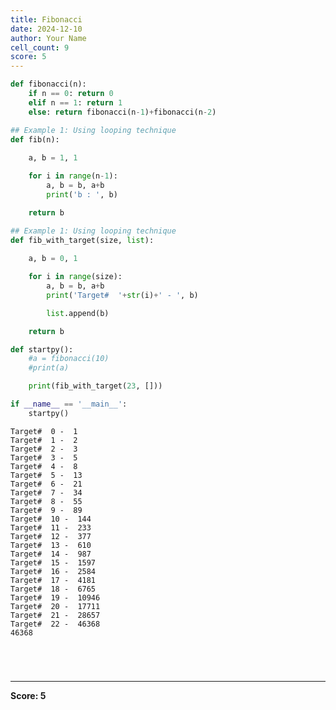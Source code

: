 ```yaml
---
title: Fibonacci
date: 2024-12-10
author: Your Name
cell_count: 9
score: 5
---
```


```python
def fibonacci(n):
    if n == 0: return 0
    elif n == 1: return 1
    else: return fibonacci(n-1)+fibonacci(n-2)
```


```python
## Example 1: Using looping technique
def fib(n):
    
    a, b = 1, 1

    for i in range(n-1):
        a, b = b, a+b
        print('b : ', b)

    return b
```


```python
## Example 1: Using looping technique
def fib_with_target(size, list):
    
    a, b = 0, 1

    for i in range(size):
        a, b = b, a+b
        print('Target#  '+str(i)+' - ', b)

        list.append(b)

    return b     
```


```python
def startpy():
    #a = fibonacci(10)
    #print(a)

    print(fib_with_target(23, []))
```


```python
if __name__ == '__main__':
    startpy()
```

    Target#  0 -  1
    Target#  1 -  2
    Target#  2 -  3
    Target#  3 -  5
    Target#  4 -  8
    Target#  5 -  13
    Target#  6 -  21
    Target#  7 -  34
    Target#  8 -  55
    Target#  9 -  89
    Target#  10 -  144
    Target#  11 -  233
    Target#  12 -  377
    Target#  13 -  610
    Target#  14 -  987
    Target#  15 -  1597
    Target#  16 -  2584
    Target#  17 -  4181
    Target#  18 -  6765
    Target#  19 -  10946
    Target#  20 -  17711
    Target#  21 -  28657
    Target#  22 -  46368
    46368



```python

```


```python

```


```python

```


```python

```


---
**Score: 5**

